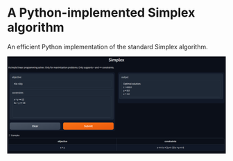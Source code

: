 # A Python-implemented Simplex algorithm
An efficient Python implementation of the standard Simplex algorithm.

![simplex_interface](images/simplex_interface.png)